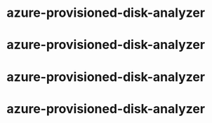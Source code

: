 # azure-provisioned-disk-analyzer
# azure-provisioned-disk-analyzer
# azure-provisioned-disk-analyzer
# azure-provisioned-disk-analyzer
